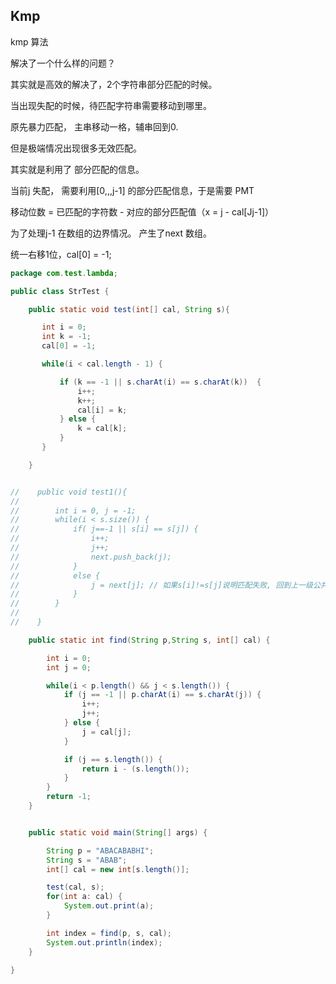## Kmp

kmp 算法

解决了一个什么样的问题？

其实就是高效的解决了，2个字符串部分匹配的时候。

当出现失配的时候，待匹配字符串需要移动到哪里。

原先暴力匹配， 主串移动一格，辅串回到0.

但是极端情况出现很多无效匹配。



其实就是利用了  部分匹配的信息。

当前j 失配， 需要利用[0,,,j-1] 的部分匹配信息，于是需要 PMT

移动位数 = 已匹配的字符数 - 对应的部分匹配值（x = j - cal[Jj-1]）

为了处理j-1 在数组的边界情况。 产生了next 数组。

统一右移1位，cal[0] = -1;



```java
package com.test.lambda;

public class StrTest {

    public static void test(int[] cal, String s){

       int i = 0;
       int k = -1;
       cal[0] = -1;

       while(i < cal.length - 1) {

           if (k == -1 || s.charAt(i) == s.charAt(k))  {
               i++;
               k++;
               cal[i] = k;
           } else {
               k = cal[k];
           }
       }

    }


//    public void test1(){
//
//        int i = 0, j = -1;
//        while(i < s.size()) {
//            if( j==-1 || s[i] == s[j]) {
//                i++;
//                j++;
//                next.push_back(j);
//            }
//            else {
//                j = next[j]; // 如果s[i]!=s[j]说明匹配失败, 回到上一级公共前后缀处
//            }
//        }
//
//    }

    public static int find(String p,String s, int[] cal) {

        int i = 0;
        int j = 0;

        while(i < p.length() && j < s.length()) {
            if (j == -1 || p.charAt(i) == s.charAt(j)) {
                i++;
                j++;
            } else {
                j = cal[j];
            }

            if (j == s.length()) {
                return i - (s.length());
            }
        }
        return -1;
    }


    public static void main(String[] args) {

        String p = "ABACABABHI";
        String s = "ABAB";
        int[] cal = new int[s.length()];

        test(cal, s);
        for(int a: cal) {
            System.out.print(a);
        }

        int index = find(p, s, cal);
        System.out.println(index);
    }

}
```







